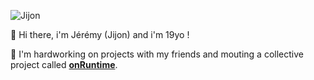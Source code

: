 ![Jijon](https://cdn.onruntime.com/img/jerem/rain.jpg)

👋 Hi there, i'm Jérémy (Jijon) and i'm 19yo !

🧠 I'm hardworking on projects with my friends and mouting a collective project called **[onRuntime](https://github.com/onRuntime)**.
